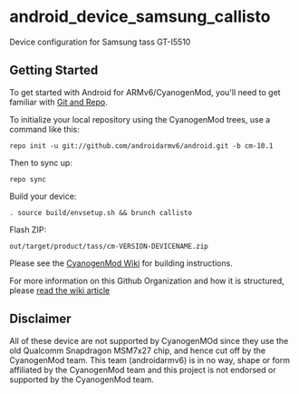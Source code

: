 android_device_samsung_callisto
==========================

Device configuration for Samsung tass GT-I5510

Getting Started
---------------

To get started with Android for ARMv6/CyanogenMod, you'll need to get
familiar with [Git and Repo](http://source.android.com/download/using-repo).

To initialize your local repository using the CyanogenMod trees, use a command like this:

    repo init -u git://github.com/androidarmv6/android.git -b cm-10.1

Then to sync up:

    repo sync

Build your device:

    . source build/envsetup.sh && brunch callisto

Flash ZIP:

    out/target/product/tass/cm-VERSION-DEVICENAME.zip


Please see the [CyanogenMod Wiki](http://wiki.cyanogenmod.org/) for building instructions.

For more information on this Github Organization and how it is structured,
please [read the wiki article](http://wiki.cyanogenmod.org/index.php/Github_Organization)

Disclaimer
--------

All of these device are not supported by CyanogenMOd since they use the old Qualcomm
Snapdragon MSM7x27 chip, and hence cut off by the CyanogenMod team. This team (androidarmv6)
is in no way, shape or form affiliated by the CyanogenMod team and this project is not
endorsed or supported by the CyanogenMod team.


